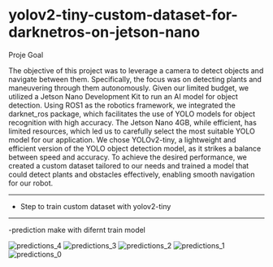 # yolov2-tiny-custom-dataset-for-darknetros-on-jetson-nano

Proje Goal

The objective of this project was to leverage a camera to detect objects and navigate between them. Specifically, the focus was on detecting plants and maneuvering through them autonomously. Given our limited budget, we utilized a Jetson Nano Development Kit to run an AI model for object detection.
Using ROS1 as the robotics framework, we integrated the darknet_ros package, which facilitates the use of YOLO models for object recognition with high accuracy. The Jetson Nano 4GB, while efficient, has limited resources, which led us to carefully select the most suitable YOLO model for our application.
We chose YOLOv2-tiny, a lightweight and efficient version of the YOLO object detection model, as it strikes a balance between speed and accuracy. To achieve the desired performance, we created a custom dataset tailored to our needs and trained a model that could detect plants and obstacles effectively, enabling smooth navigation for our robot.

*************************************************************************************************
 - Step to train custom dataset with yolov2-tiny
*************************************************************************************************
 -prediction make with difernt train model
 
![predictions_4](https://github.com/user-attachments/assets/c390dfa5-8399-4fd7-bf4b-ba8fb610dfd2)
![predictions_3](https://github.com/user-attachments/assets/91d9623d-ee4c-4ce1-b80a-26a20380871a)
![predictions_2](https://github.com/user-attachments/assets/6d9e36ad-b28d-41cb-b5ba-ac78b1f80e48)
![predictions_1](https://github.com/user-attachments/assets/62306df2-1b55-4e93-8225-777c0317e754)
![predictions_0](https://github.com/user-attachments/assets/73242d7e-e686-4be2-a091-cafed466318e)
